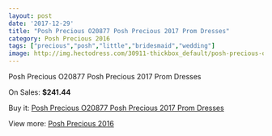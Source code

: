 ```yaml
---
layout: post
date: '2017-12-29'
title: "Posh Precious O20877 Posh Precious 2017 Prom Dresses"
category: Posh Precious 2016
tags: ["precious","posh","little","bridesmaid","wedding"]
image: http://img.hectodress.com/30911-thickbox_default/posh-precious-o20877-posh-precious-2012-prom-dresses.jpg
---
```

Posh Precious O20877 Posh Precious 2017 Prom Dresses

On Sales: **$241.44**
<a href="https://www.hectodress.com/posh-precious-2013/14203-posh-precious-o20877-posh-precious-2012-prom-dresses.html"><amp-img layout="responsive" width="600" height="600" src="//img.hectodress.com/30911-thickbox_default/posh-precious-o20877-posh-precious-2012-prom-dresses.jpg" alt="Posh Precious O20877 Posh Precious 2017 Prom Dresses 0" /></a>
<a href="https://www.hectodress.com/posh-precious-2013/14203-posh-precious-o20877-posh-precious-2012-prom-dresses.html"><amp-img layout="responsive" width="600" height="600" src="//img.hectodress.com/30913-thickbox_default/posh-precious-o20877-posh-precious-2012-prom-dresses.jpg" alt="Posh Precious O20877 Posh Precious 2017 Prom Dresses 1" /></a>
<a href="https://www.hectodress.com/posh-precious-2013/14203-posh-precious-o20877-posh-precious-2012-prom-dresses.html"><amp-img layout="responsive" width="600" height="600" src="//img.hectodress.com/30912-thickbox_default/posh-precious-o20877-posh-precious-2012-prom-dresses.jpg" alt="Posh Precious O20877 Posh Precious 2017 Prom Dresses 2" /></a>

Buy it: [Posh Precious O20877 Posh Precious 2017 Prom Dresses](https://www.hectodress.com/posh-precious-2013/14203-posh-precious-o20877-posh-precious-2012-prom-dresses.html "Posh Precious O20877 Posh Precious 2017 Prom Dresses")

View more: [Posh Precious 2016](https://www.hectodress.com/247-posh-precious-2013 "Posh Precious 2016")